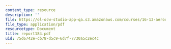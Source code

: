 ```yaml
---
content_type: resource
description: ''
file: https://ol-ocw-studio-app-qa.s3.amazonaws.com/courses/16-13-aerodynamics-of-viscous-fluids-fall-2003/75d6742ecb78d5c96d7f7730a5c2ec4c_report184.pdf
file_type: application/pdf
resourcetype: Document
title: report184.pdf
uid: 75d6742e-cb78-d5c9-6d7f-7730a5c2ec4c
---
```

